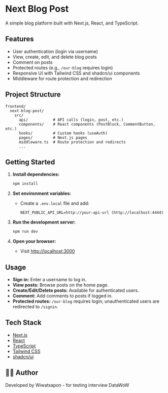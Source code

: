 # Next Blog Post

A simple blog platform built with Next.js, React, and TypeScript.

## Features

- User authentication (login via username)
- View, create, edit, and delete blog posts
- Comment on posts
- Protected routes (e.g., `/our-blog` requires login)
- Responsive UI with Tailwind CSS and shadcn/ui components
- Middleware for route protection and redirection

## Project Structure

```
frontend/
  next-blog-post/
    src/
      api/           # API calls (login, post, etc.)
      components/    # React components (PostBlock, CommentButton, etc.)
      hooks/         # Custom hooks (useAuth)
      pages/         # Next.js pages
      middleware.ts  # Route protection and redirects
      ...
```

## Getting Started

1. **Install dependencies:**
   ```bash
   npm install
   ```

2. **Set environment variables:**
   - Create a `.env.local` file and add:
     ```
     NEXT_PUBLIC_API_URL=http://your-api-url (http://localhost:4444)
     ```

3. **Run the development server:**
   ```bash
   npm run dev
   ```

4. **Open your browser:**
   - Visit [http://localhost:3000](http://localhost:3000)

## Usage

- **Sign in:** Enter a username to log in.
- **View posts:** Browse posts on the home page.
- **Create/Edit/Delete posts:** Available for authenticated users.
- **Comment:** Add comments to posts if logged in.
- **Protected routes:** `/our-blog` requires login; unauthenticated users are redirected to `/signin`.

## Tech Stack

- [Next.js](https://nextjs.org/)
- [React](https://react.dev/)
- [TypeScript](https://www.typescriptlang.org/)
- [Tailwind CSS](https://tailwindcss.com/)
- [shadcn/ui](https://ui.shadcn.com/)

## 🙋‍♂️ Author
Developed by Wiwatsapon - for testing interview DataWoW